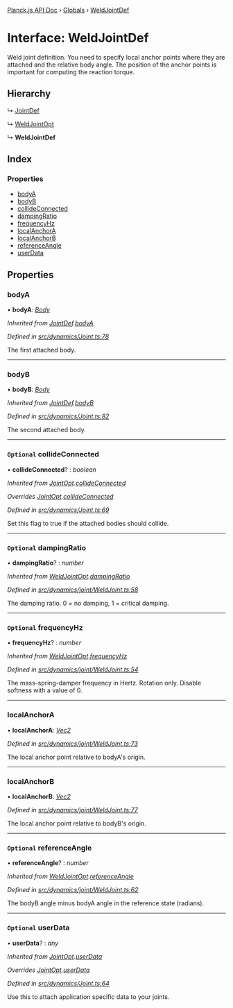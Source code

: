 [Planck.js API Doc](../README.md) › [Globals](../globals.md) › [WeldJointDef](weldjointdef.md)

# Interface: WeldJointDef

Weld joint definition. You need to specify local anchor points where they are
attached and the relative body angle. The position of the anchor points is
important for computing the reaction torque.

## Hierarchy

  ↳ [JointDef](jointdef.md)

  ↳ [WeldJointOpt](weldjointopt.md)

  ↳ **WeldJointDef**

## Index

### Properties

* [bodyA](weldjointdef.md#bodya)
* [bodyB](weldjointdef.md#bodyb)
* [collideConnected](weldjointdef.md#optional-collideconnected)
* [dampingRatio](weldjointdef.md#optional-dampingratio)
* [frequencyHz](weldjointdef.md#optional-frequencyhz)
* [localAnchorA](weldjointdef.md#localanchora)
* [localAnchorB](weldjointdef.md#localanchorb)
* [referenceAngle](weldjointdef.md#optional-referenceangle)
* [userData](weldjointdef.md#optional-userdata)

## Properties

###  bodyA

• **bodyA**: *[Body](../classes/body.md)*

*Inherited from [JointDef](jointdef.md).[bodyA](jointdef.md#bodya)*

*Defined in [src/dynamics/Joint.ts:78](https://github.com/shakiba/planck.js/blob/acc3bd8/src/dynamics/Joint.ts#L78)*

The first attached body.

___

###  bodyB

• **bodyB**: *[Body](../classes/body.md)*

*Inherited from [JointDef](jointdef.md).[bodyB](jointdef.md#bodyb)*

*Defined in [src/dynamics/Joint.ts:82](https://github.com/shakiba/planck.js/blob/acc3bd8/src/dynamics/Joint.ts#L82)*

The second attached body.

___

### `Optional` collideConnected

• **collideConnected**? : *boolean*

*Inherited from [JointOpt](jointopt.md).[collideConnected](jointopt.md#optional-collideconnected)*

*Overrides [JointOpt](jointopt.md).[collideConnected](jointopt.md#optional-collideconnected)*

*Defined in [src/dynamics/Joint.ts:69](https://github.com/shakiba/planck.js/blob/acc3bd8/src/dynamics/Joint.ts#L69)*

Set this flag to true if the attached bodies
should collide.

___

### `Optional` dampingRatio

• **dampingRatio**? : *number*

*Inherited from [WeldJointOpt](weldjointopt.md).[dampingRatio](weldjointopt.md#optional-dampingratio)*

*Defined in [src/dynamics/joint/WeldJoint.ts:58](https://github.com/shakiba/planck.js/blob/acc3bd8/src/dynamics/joint/WeldJoint.ts#L58)*

The damping ratio. 0 = no damping, 1 = critical damping.

___

### `Optional` frequencyHz

• **frequencyHz**? : *number*

*Inherited from [WeldJointOpt](weldjointopt.md).[frequencyHz](weldjointopt.md#optional-frequencyhz)*

*Defined in [src/dynamics/joint/WeldJoint.ts:54](https://github.com/shakiba/planck.js/blob/acc3bd8/src/dynamics/joint/WeldJoint.ts#L54)*

The mass-spring-damper frequency in Hertz. Rotation only. Disable softness
with a value of 0.

___

###  localAnchorA

• **localAnchorA**: *[Vec2](../classes/vec2.md)*

*Defined in [src/dynamics/joint/WeldJoint.ts:73](https://github.com/shakiba/planck.js/blob/acc3bd8/src/dynamics/joint/WeldJoint.ts#L73)*

The local anchor point relative to bodyA's origin.

___

###  localAnchorB

• **localAnchorB**: *[Vec2](../classes/vec2.md)*

*Defined in [src/dynamics/joint/WeldJoint.ts:77](https://github.com/shakiba/planck.js/blob/acc3bd8/src/dynamics/joint/WeldJoint.ts#L77)*

The local anchor point relative to bodyB's origin.

___

### `Optional` referenceAngle

• **referenceAngle**? : *number*

*Inherited from [WeldJointOpt](weldjointopt.md).[referenceAngle](weldjointopt.md#optional-referenceangle)*

*Defined in [src/dynamics/joint/WeldJoint.ts:62](https://github.com/shakiba/planck.js/blob/acc3bd8/src/dynamics/joint/WeldJoint.ts#L62)*

The bodyB angle minus bodyA angle in the reference state (radians).

___

### `Optional` userData

• **userData**? : *any*

*Inherited from [JointOpt](jointopt.md).[userData](jointopt.md#optional-userdata)*

*Overrides [JointOpt](jointopt.md).[userData](jointopt.md#optional-userdata)*

*Defined in [src/dynamics/Joint.ts:64](https://github.com/shakiba/planck.js/blob/acc3bd8/src/dynamics/Joint.ts#L64)*

Use this to attach application specific data to your joints.
